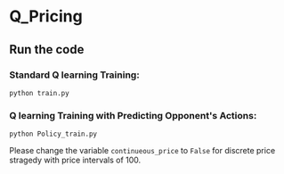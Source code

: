 # Q_Pricing

## Run the code

### Standard Q learning Training:
```
python train.py 
```

### Q learning Training with Predicting Opponent's Actions:
```
python Policy_train.py
```
Please change the variable `continueous_price` to `False` for discrete price stragedy with price intervals of 100.
